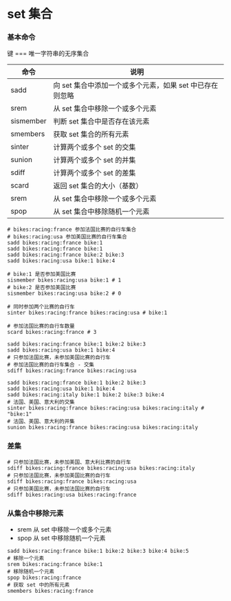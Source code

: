 # set 集合

### 基本命令

键 === 唯一字符串的无序集合

| 命令      | 说明                                                     |
| --------- | -------------------------------------------------------- |
| sadd      | 向 set 集合中添加一个或多个元素，如果 set 中已存在则忽略 |
| srem      | 从 set 集合中移除一个或多个元素                          |
| sismember | 判断 set 集合中是否存在该元素                            |
| smembers  | 获取 set 集合的所有元素                                  |
| sinter    | 计算两个或多个 set 的交集                                |
| sunion    | 计算两个或多个 set 的并集                                |
| sdiff     | 计算两个或多个 set 的差集                                |
| scard     | 返回 set 集合的大小（基数）                              |
| srem      | 从 set 集合中移除一个或多个元素                          |
| spop      | 从 set 集合中移除随机一个元素                            |

```shell
# bikes:racing:france 参加法国比赛的自行车集合
# bikes:racing:usa 参加美国比赛的自行车集合
sadd bikes:racing:france bike:1
sadd bikes:racing:france bike:1
sadd bikes:racing:france bike:2 bike:3
sadd bikes:racing:usa bike:1 bike:4
```

```shell
# bike:1 是否参加美国比赛
sismember bikes:racing:usa bike:1 # 1
# bike:2 是否参加美国比赛
sismember bikes:racing:usa bike:2 # 0
```

```shell
# 同时参加两个比赛的自行车
sinter bikes:racing:france bikes:racing:usa # bike:1
```

```shell
# 参加法国比赛的自行车数量
scard bikes:racing:france # 3
```

```shell
sadd bikes:racing:france bike:1 bike:2 bike:3
sadd bikes:racing:usa bike:1 bike:4
# 只参加法国比赛，未参加美国比赛的自行车
# 参加法国比赛的自行车集合 - 交集
sdiff bikes:racing:france bikes:racing:usa
```

```shell
sadd bikes:racing:france bike:1 bike:2 bike:3
sadd bikes:racing:usa bike:1 bike:4
sadd bikes:racing:italy bike:1 bike:2 bike:3 bike:4
# 法国、美国、意大利的交集
sinter bikes:racing:france bikes:racing:usa bikes:racing:italy # "bike:1"
# 法国、美国、意大利的并集
sunion bikes:racing:france bikes:racing:usa bikes:racing:italy
```

### 差集

```shell
# 只参加法国比赛，未参加美国、意大利比赛的自行车
sdiff bikes:racing:france bikes:racing:usa bikes:racing:italy
# 只参加法国比赛，未参加美国比赛的自行车
sdiff bikes:racing:france bikes:racing:usa
# 只参加美国比赛，未参加法国比赛的自行车
sdiff bikes:racing:usa bikes:racing:france
```

### 从集合中移除元素

- srem 从 set 中移除一个或多个元素
- spop 从 set 中移除随机一个元素

```shell
sadd bikes:racing:france bike:1 bike:2 bike:3 bike:4 bike:5
# 移除一个元素
srem bikes:racing:france bike:1
# 移除随机一个元素
spop bikes:racing:france
# 获取 set 中的所有元素
smembers bikes:racing:france
```
